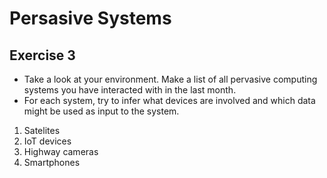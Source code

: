 # Persasive Systems
## Exercise 3

* Take a look at your environment. Make a list of all pervasive computing systems you have interacted with in the last month.
* For each system, try to infer what devices are involved and which data might be used as input to the system.


1. Satelites
2. IoT devices
3. Highway cameras
4. Smartphones